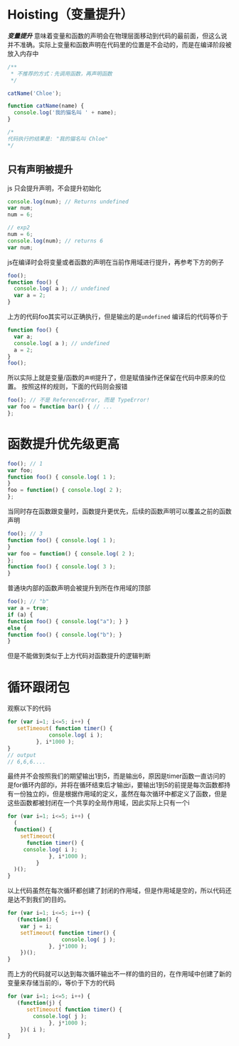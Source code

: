 # Hoisting（变量提升）

**_变量提升_** 意味着变量和函数的声明会在物理层面移动到代码的最前面，但这么说并不准确。实际上变量和函数声明在代码里的位置是不会动的，而是在编译阶段被放入内存中

```js
/**
 * 不推荐的方式：先调用函数，再声明函数
 */

catName('Chloe');

function catName(name) {
  console.log('我的猫名叫 ' + name);
}

/*
代码执行的结果是: "我的猫名叫 Chloe"
*/
```

## 只有声明被提升

js 只会提升声明，不会提升初始化

```js
console.log(num); // Returns undefined
var num;
num = 6;

// exp2
num = 6;
console.log(num); // returns 6
var num;
```
js在编译时会将变量或者函数的声明在当前作用域进行提升，再参考下方的例子
```js
foo();
function foo() {
  console.log( a ); // undefined
  var a = 2;
}
```
上方的代码foo其实可以正确执行，但是输出的是`undefined`
编译后的代码等价于
```js
function foo() {
  var a;
  console.log( a ); // undefined
  a = 2;
}
foo();
```
所以实际上就是变量/函数的`声明`提升了，但是赋值操作还保留在代码中原来的位置。
按照这样的规则，下面的代码则会报错
```js
foo(); // 不是 ReferenceError, 而是 TypeError!
var foo = function bar() { // ...
};
``` 
# 函数提升优先级更高
```js
foo(); // 1
var foo;
function foo() { console.log( 1 );
}
foo = function() { console.log( 2 );
};
```
当同时存在函数跟变量时，函数提升更优先，后续的函数声明可以覆盖之前的函数声明
```js
foo(); // 3
function foo() { console.log( 1 );
}
var foo = function() { console.log( 2 );
};
function foo() { console.log( 3 );
}
```
普通块内部的函数声明会被提升到所在作用域的顶部
```js
foo(); // "b"
var a = true; 
if (a) {
function foo() { console.log("a"); } }
else {
function foo() { console.log("b"); }
}
```
但是不能做到类似于上方代码对函数提升的逻辑判断

# 循环跟闭包
观察以下的代码
```js
for (var i=1; i<=5; i++) {
   setTimeout( function timer() {
             console.log( i );
         }, i*1000 );
}
// output
// 6,6,6....
```
最终并不会按照我们的期望输出1到5，而是输出6，原因是timer函数一直访问的是for循环内部的i，并将在循环结束后才输出i，要输出1到5的前提是每次函数都持有一份独立的i，但是根据作用域的定义，虽然在每次循环中都定义了函数，但是这些函数都被封闭在一个共享的全局作用域，因此实际上只有一个i
```js
for (var i=1; i<=5; i++) { 
  (
  function() {
    setTimeout( 
      function timer() {
     console.log( i );
             }, i*1000 );
         }
  )();
}
```
以上代码虽然在每次循环都创建了封闭的作用域，但是作用域是空的，所以代码还是达不到我们的目的。
```js
for (var i=1; i<=5; i++) {
   (function() {
    var j = i;
    setTimeout( function timer() {
                 console.log( j );
             }, j*1000 );
    })(); 
}
```
而上方的代码就可以达到每次循环输出不一样的值的目的，在作用域中创建了新的变量来存储当前的i，等价于下方的代码
```js
for (var i=1; i<=5; i++) {
   (function(j) {
      setTimeout( function timer() { 
        console.log( j );
             }, j*1000 );
    })( i );
}
```
